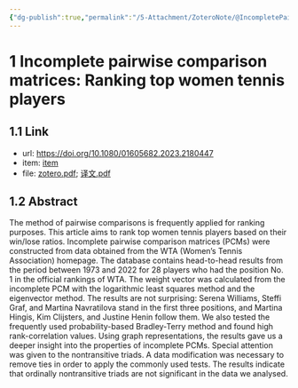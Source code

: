 ```yaml
---
{"dg-publish":true,"permalink":"/5-Attachment/ZoteroNote/@IncompletePairwise_2023_Temesi/","title":"Incomplete pairwise comparison matrices: Ranking top women tennis players"}
---
```


# 1 Incomplete pairwise comparison matrices: Ranking top women tennis players
## 1.1 Link
- url: https://doi.org/10.1080/01605682.2023.2180447
- item: [item](zotero://select/library/items/Z99S5YDU)
- file: [zotero.pdf](zotero://open-pdf/library/items/54BZPDLY); [译文.pdf](zotero://open-pdf/library/items/NRXX4CNZ)
## 1.2 Abstract
The method of pairwise comparisons is frequently applied for ranking purposes. This article aims to rank top women tennis players based on their win/lose ratios. Incomplete pairwise comparison matrices (PCMs) were constructed from data obtained from the WTA (Women’s Tennis Association) homepage. The database contains head-to-head results from the period between 1973 and 2022 for 28 players who had the position No. 1 in the official rankings of WTA. The weight vector was calculated from the incomplete PCM with the logarithmic least squares method and the eigenvector method. The results are not surprising: Serena Williams, Steffi Graf, and Martina Navratilova stand in the first three positions, and Martina Hingis, Kim Clijsters, and Justine Henin follow them. We also tested the frequently used probability-based Bradley-Terry method and found high rank-correlation values. Using graph representations, the results gave us a deeper insight into the properties of incomplete PCMs. Special attention was given to the nontransitive triads. A data modification was necessary to remove ties in order to apply the commonly used tests. The results indicate that ordinally nontransitive triads are not significant in the data we analysed.